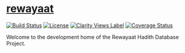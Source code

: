 # [rewayaat](http://rewayaat.info) 
[![Build Status](https://travis-ci.org/Zir0-93/rewayaat.svg?branch=master)](https://travis-ci.org/Zir0-93/rewayaat) [![License](https://img.shields.io/badge/License-Apache%202.0-blue.svg)](https://opensource.org/licenses/Apache-2.0) [![Clarity Views Label](https://clarityviews.io/badge)](https://clarityviews.io/github/Zir0-93/rewayaat?branch=master) [![Coverage Status](https://coveralls.io/repos/github/Zir0-93/rewayaat/badge.svg?branch=master)](https://coveralls.io/github/Zir0-93/rewayaat?branch=master)

Welcome to the development home of the Rewayaat Hadith Database Project.
